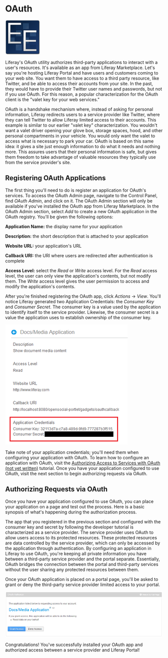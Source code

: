 # OAuth

![EE Only Feature](../../images/ee-feature-web.png)

Liferay's OAuth utility authorizes third-party applications to interact with a
user's resources. It's available as an app from Liferay Marketplace. Let's say
you're hosting Liferay Portal and have users and customers coming to your web
site. You want them to have access to a third party resource, like Twitter, and
be able to access their accounts from your site. In the past, they would have
to provide their Twitter user names and passwords, but not if you use OAuth.
For this reason, a popular characterization for the OAuth client is the "valet
key for your web services."

OAuth is a handshake mechanism where, instead of asking for personal
information, Liferay redirects users to a service provider like Twitter, where
they can tell Twitter to allow Liferay limited access to their accounts. This
example is similar to our earlier "valet key" characterization. You wouldn't
want a valet driver opening your glove box, storage spaces, hood, and other
personal compartments in your vehicle. You would only want the valet to
access what is necessary to park your car. OAuth is based on this same
idea: it gives a site just enough information to do what it needs and nothing
more. This assures users that their personal information is safe, but gives
them freedom to take advantage of valuable resources they typically use from the
service provider's site.

## Registering OAuth Applications

The first thing you'll need to do is register an application for OAuth's
services. To access the OAuth Admin page, navigate to the Control Panel, find
*OAuth Admin*, and click on it. The OAuth Admin section will only be available
if you've installed the OAuth app from Liferay Marketplace. In the OAuth Admin
section, select *Add* to create a new OAuth application in the OAuth registry.
You'll be given the following options:

**Application Name:** the display name for your application

**Description:** the short description that is attached to your application

**Website URL:** your application's URL

**Callback URI:** the URI where users are redirected after authentication is
complete

**Access Level:** select the *Read* or *Write* access level. For the *Read*
access level, the user can only view the application's contents, but not modify
them. The *Write* access level gives the user permission to access and modify
the application's contents.

After you're finished registering the OAuth app, click *Actions* &rarr; *View*.
You'll notice Liferay generated two Application Credentials: the *Consumer Key*
and *Consumer Secret*. The consumer key is a value used by the application to
identify itself to the service provider. Likewise, the consumer secret is a
value the application uses to establish ownership of the consumer key.

![Figure 14.x: You'll need the application credentials to implement OAuth in your application.](../../images/oauth-app-credentials.png)

Take note of your application credentials; you'll need them when configuring
your application with OAuth. To learn how to configure an application with
OAuth, visit the
[Authorizing Access to Services with OAuth (not yet written)]()
tutorial. Once you have your application configured to use OAuth, visit the
next section to begin authorizing requests via OAuth.

## Authorizing Requests via OAuth

Once you have your application configured to use OAuth, you can place your
application on a page and test out the process. Here is a basic synopsis of
what's happening during the authorization process.

The app that you registered in the previous section and configured with the
consumer key and secret by following the developer tutorial is characterized as
a service provider. The service provider uses OAuth to allow users access to
its protected resources. These protected resources are data controlled by the
service provider, which can only be accessed by the application through
authentication. By configuring an application in Liferay to use OAuth, you're
keeping all private information you have between a third-party service provider
and the portal separate. Essentially, OAuth bridges the connection between the
portal and third-party services without the user sharing any protected
resources between them.

Once your OAuth application is placed on a portal page, you'll be asked to
grant or deny the third-party service provider limited access to your portal.

![Figure 14.38: You can grant or deny the service provider access to your.](../../images/oauth-authorize.png)

Congratulations! You've successfully installed your OAuth app and authorized
access between a service provider and Liferay Portal!
